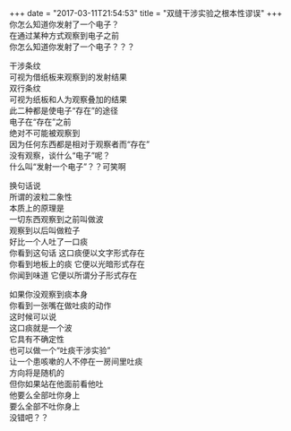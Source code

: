 +++
date = "2017-03-11T21:54:53"
title = "双缝干涉实验之根本性谬误"
+++
你怎么知道你发射了一个电子？  
在通过某种方式观察到电子之前  
你怎么知道你发射了一个电子？？？  
  
干涉条纹  
可视为借纸板来观察到的发射结果  
双行条纹  
可视为纸板和人为观察叠加的结果  
此二种都是使电子“存在”的途径  
电子在“存在”之前  
绝对不可能被观察到  
因为任何东西都是相对于观察者而“存在”  
没有观察，谈什么“电子”呢？  
什么叫“发射一个电子”？？可笑啊  
  
换句话说  
所谓的波粒二象性  
本质上的原理是  
一切东西观察到之前叫做波  
观察到以后叫做粒子  
好比一个人吐了一口痰  
你看到这句话 这口痰便以文字形式存在  
你看到地板上的痰 它便以光暗形式存在  
你闻到味道 它便以所谓分子形式存在  
  
如果你没观察到痰本身  
你看到一张嘴在做吐痰的动作  
这时候可以说  
这口痰就是一个波  
它具有不确定性  
也可以做一个“吐痰干涉实验”  
让一个患咳嗽的人不停在一房间里吐痰  
方向将是随机的  
但你如果站在他面前看他吐  
他要么全部吐你身上  
要么全部不吐你身上  
没错吧？？  
